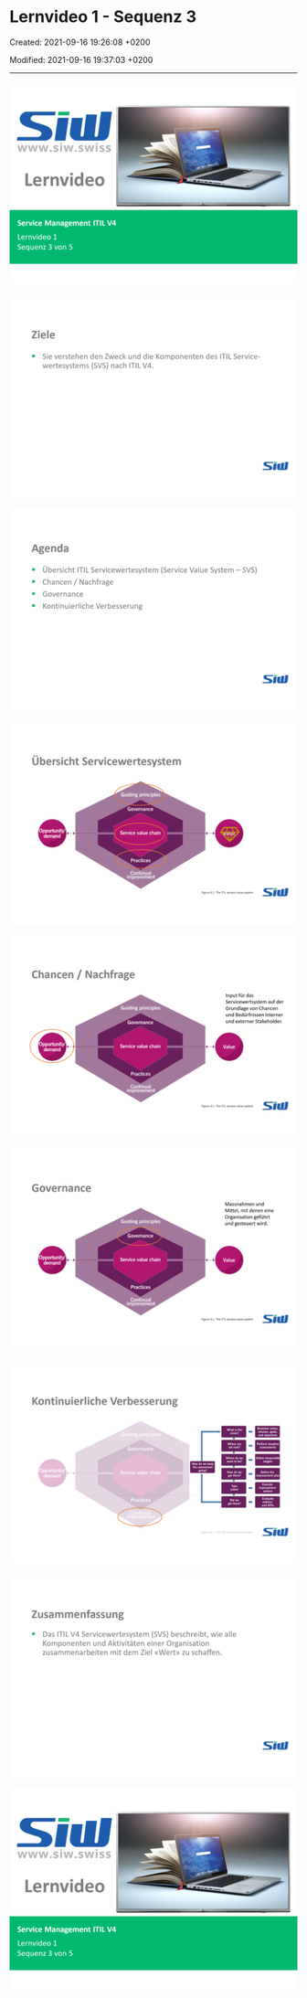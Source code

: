 # Lernvideo 1 - Sequenz 3

Created: 2021-09-16 19:26:08 +0200

Modified: 2021-09-16 19:37:03 +0200

---

![](../../../media/S1_03_ITIL_Service-Management-und-Case-Study-Lernvideo-1---Sequenz-3-image1.png)



![Ziele Sie verstehen den Zweck und die Komponenten des ITIL Service- wertesystems (SVS) nach I TIL V4. SiUJ ](../../../media/S1_03_ITIL_Service-Management-und-Case-Study-Lernvideo-1---Sequenz-3-image2.png)



![Agenda Übersicht ITIL Servicewertesystem (Service Value System Chancen / Nachfrage Governance Kontinuierliche Verbesserung - svs) SiUJ ](../../../media/S1_03_ITIL_Service-Management-und-Case-Study-Lernvideo-1---Sequenz-3-image3.png)



![Übersicht Servicewertesystem Opportunity Guiding principles Governance Service value chain Practices Continual improvement Figure 4.1 The 'TIL service value system SiUJ ](../../../media/S1_03_ITIL_Service-Management-und-Case-Study-Lernvideo-1---Sequenz-3-image4.png)



![Chancen / Nachfrage Input für das Servicewertsystem auf der Grundlage von Chancen und Bedürfnissen interner und externer Stakeholder. Opportunity Guiding principles Governance Service value chain Practices Continual improvement Value Figure 4.1 The 'TIL service value system SiUJ ](../../../media/S1_03_ITIL_Service-Management-und-Case-Study-Lernvideo-1---Sequenz-3-image5.png)



![Governance Opportunity Massnahmen und Mittel, mit denen eine Organisation geführt und gesteuert wird. Guiding principles Governance Service value chain Practices Continual improvement Value Figure 4.1 The 'TIL service value system SiUJ ](../../../media/S1_03_ITIL_Service-Management-und-Case-Study-Lernvideo-1---Sequenz-3-image6.png)



![Kontinuierliche Verbesserung Opportunity Guiding principles Governance Service value chain Practices improvement What is the vision? Where are we now? Where do we want to be? How do we keep the mornentum going? HOW do we get there? Take Did we get there? Business vision. mission, goals. and Objectives Perform baseline Define rneasurable improvement plan Execute Evaluate and KPIs Siu' ](../../../media/S1_03_ITIL_Service-Management-und-Case-Study-Lernvideo-1---Sequenz-3-image7.png)



![Zusammenfassung Das ITIL V4 Servicewertesystem (SVS) beschreibt, wie alle Komponenten und Aktivitäten einer Organisation zusammenarbeiten mit dem Ziel «Wert» zu schaffen. SiUJ ](../../../media/S1_03_ITIL_Service-Management-und-Case-Study-Lernvideo-1---Sequenz-3-image8.png)



![](../../../media/S1_03_ITIL_Service-Management-und-Case-Study-Lernvideo-1---Sequenz-3-image1.png)








